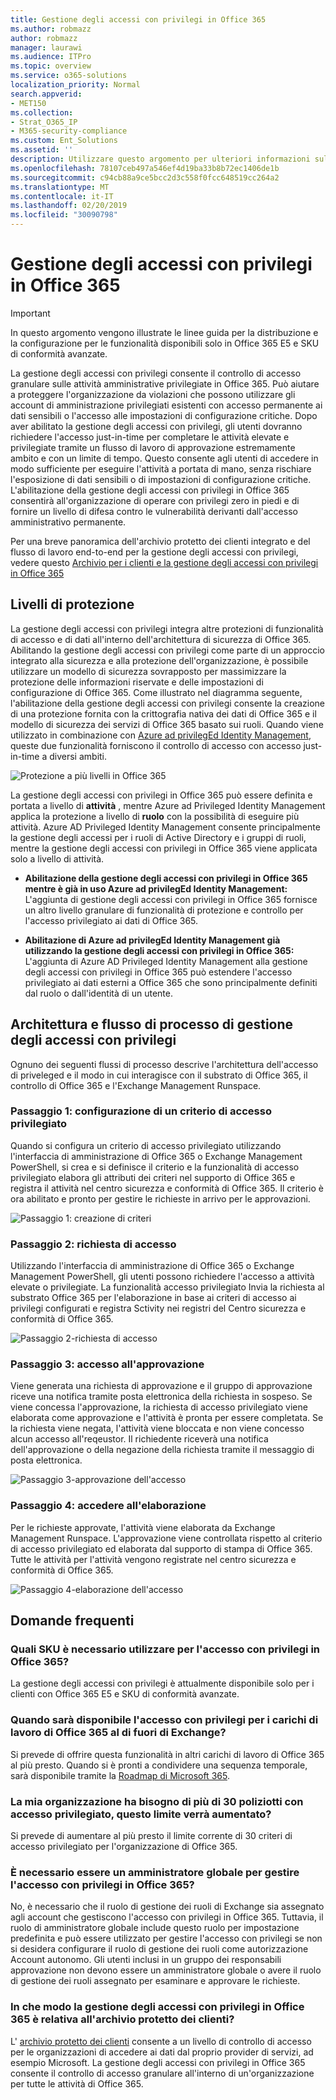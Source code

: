 ```yaml
---
title: Gestione degli accessi con privilegi in Office 365
ms.author: robmazz
author: robmazz
manager: laurawi
ms.audience: ITPro
ms.topic: overview
ms.service: o365-solutions
localization_priority: Normal
search.appverid:
- MET150
ms.collection:
- Strat_O365_IP
- M365-security-compliance
ms.custom: Ent_Solutions
ms.assetid: ''
description: Utilizzare questo argomento per ulteriori informazioni sulla gestione degli accessi con privilegi in Office 365
ms.openlocfilehash: 78107ceb497a546ef4d19ba33b8b72ec1406de1b
ms.sourcegitcommit: c94cb88a9ce5bcc2d3c558f0fcc648519cc264a2
ms.translationtype: MT
ms.contentlocale: it-IT
ms.lasthandoff: 02/20/2019
ms.locfileid: "30090798"
---
```

# <a name="privileged-access-management-in-office-365"></a>Gestione degli accessi con privilegi in Office 365

> [!IMPORTANT]
> In questo argomento vengono illustrate le linee guida per la distribuzione e la configurazione per le funzionalità disponibili solo in Office 365 E5 e SKU di conformità avanzate.

La gestione degli accessi con privilegi consente il controllo di accesso granulare sulle attività amministrative privilegiate in Office 365. Può aiutare a proteggere l'organizzazione da violazioni che possono utilizzare gli account di amministrazione privilegiati esistenti con accesso permanente ai dati sensibili o l'accesso alle impostazioni di configurazione critiche. Dopo aver abilitato la gestione degli accessi con privilegi, gli utenti dovranno richiedere l'accesso just-in-time per completare le attività elevate e privilegiate tramite un flusso di lavoro di approvazione estremamente ambito e con un limite di tempo. Questo consente agli utenti di accedere in modo sufficiente per eseguire l'attività a portata di mano, senza rischiare l'esposizione di dati sensibili o di impostazioni di configurazione critiche. L'abilitazione della gestione degli accessi con privilegi in Office 365 consentirà all'organizzazione di operare con privilegi zero in piedi e di fornire un livello di difesa contro le vulnerabilità derivanti dall'accesso amministrativo permanente.

Per una breve panoramica dell'archivio protetto dei clienti integrato e del flusso di lavoro end-to-end per la gestione degli accessi con privilegi, vedere questo [Archivio per i clienti e la gestione degli accessi con privilegi in Office 365](https://go.microsoft.com/fwlink/?linkid=2066800)

## <a name="layers-of-protection"></a>Livelli di protezione

La gestione degli accessi con privilegi integra altre protezioni di funzionalità di accesso e di dati all'interno dell'architettura di sicurezza di Office 365. Abilitando la gestione degli accessi con privilegi come parte di un approccio integrato alla sicurezza e alla protezione dell'organizzazione, è possibile utilizzare un modello di sicurezza sovrapposto per massimizzare la protezione delle informazioni riservate e delle impostazioni di configurazione di Office 365. Come illustrato nel diagramma seguente, l'abilitazione della gestione degli accessi con privilegi consente la creazione di una protezione fornita con la crittografia nativa dei dati di Office 365 e il modello di sicurezza dei servizi di Office 365 basato sui ruoli. Quando viene utilizzato in combinazione con [Azure ad privilegEd Identity Management](https://docs.microsoft.com/azure/active-directory/active-directory-privileged-identity-management-configure), queste due funzionalità forniscono il controllo di accesso con accesso just-in-time a diversi ambiti.

![Protezione a più livelli in Office 365](media/pam-layered-protection.png)

La gestione degli accessi con privilegi in Office 365 può essere definita e portata a livello di **attività** , mentre Azure ad Privileged Identity Management applica la protezione a livello di **ruolo** con la possibilità di eseguire più attività.  Azure AD Privileged Identity Management consente principalmente la gestione degli accessi per i ruoli di Active Directory e i gruppi di ruoli, mentre la gestione degli accessi con privilegi in Office 365 viene applicata solo a livello di attività.

- **Abilitazione della gestione degli accessi con privilegi in Office 365 mentre è già in uso Azure ad privilegEd Identity Management:** L'aggiunta di gestione degli accessi con privilegi in Office 365 fornisce un altro livello granulare di funzionalità di protezione e controllo per l'accesso privilegiato ai dati di Office 365.

- **Abilitazione di Azure ad privilegEd Identity Management già utilizzando la gestione degli accessi con privilegi in Office 365:**  L'aggiunta di Azure AD Privileged Identity Management alla gestione degli accessi con privilegi in Office 365 può estendere l'accesso privilegiato ai dati esterni a Office 365 che sono principalmente definiti dal ruolo o dall'identità di un utente.  

## <a name="privileged-access-management-architecture-and-process-flow"></a>Architettura e flusso di processo di gestione degli accessi con privilegi

Ognuno dei seguenti flussi di processo descrive l'architettura dell'accesso di priveleged e il modo in cui interagisce con il substrato di Office 365, il controllo di Office 365 e l'Exchange Management Runspace.

### <a name="step-1-configuring-a-privileged-access-policy"></a>Passaggio 1: configurazione di un criterio di accesso privilegiato

Quando si configura un criterio di accesso privilegiato utilizzando l'interfaccia di amministrazione di Office 365 o Exchange Management PowerShell, si crea e si definisce il criterio e la funzionalità di accesso privilegiato elabora gli attributi dei criteri nel supporto di Office 365 e registra il attività nel centro sicurezza e conformità di Office 365. Il criterio è ora abilitato e pronto per gestire le richieste in arrivo per le approvazioni.

![Passaggio 1: creazione di criteri](media/pam-step1-policy-creation.jpg)

### <a name="step-2-access-request"></a>Passaggio 2: richiesta di accesso

Utilizzando l'interfaccia di amministrazione di Office 365 o Exchange Management PowerShell, gli utenti possono richiedere l'accesso a attività elevate o privilegiate. La funzionalità accesso privilegiato Invia la richiesta al substrato Office 365 per l'elaborazione in base ai criteri di accesso ai privilegi configurati e registra Sctivity nei registri del Centro sicurezza e conformità di Office 365.

![Passaggio 2-richiesta di accesso](media/pam-step2-access-request.jpg)

### <a name="step-3-access-approval"></a>Passaggio 3: accesso all'approvazione

Viene generata una richiesta di approvazione e il gruppo di approvazione riceve una notifica tramite posta elettronica della richiesta in sospeso. Se viene concessa l'approvazione, la richiesta di accesso privilegiato viene elaborata come approvazione e l'attività è pronta per essere completata. Se la richiesta viene negata, l'attività viene bloccata e non viene concesso alcun accesso all'reqeustor. Il richiedente riceverà una notifica dell'approvazione o della negazione della richiesta tramite il messaggio di posta elettronica.

![Passaggio 3-approvazione dell'accesso](media/pam-step3-access-approval.jpg)

### <a name="step-4-access-processing"></a>Passaggio 4: accedere all'elaborazione

Per le richieste approvate, l'attività viene elaborata da Exchange Management Runspace. L'approvazione viene controllata rispetto al criterio di accesso privilegiato ed elaborata dal supporto di stampa di Office 365. Tutte le attività per l'attività vengono registrate nel centro sicurezza e conformità di Office 365.

![Passaggio 4-elaborazione dell'accesso](media/pam-step4-access-processing.jpg)

## <a name="frequently-asked-questions"></a>Domande frequenti

### <a name="what-skus-do-i-need-to-use-privileged-access-in-office-365"></a>Quali SKU è necessario utilizzare per l'accesso con privilegi in Office 365?
La gestione degli accessi con privilegi è attualmente disponibile solo per i clienti con Office 365 E5 e SKU di conformità avanzate.

### <a name="when-will-privileged-access-be-available-for-office-365-workloads-beyond-exchange"></a>Quando sarà disponibile l'accesso con privilegi per i carichi di lavoro di Office 365 al di fuori di Exchange?
Si prevede di offrire questa funzionalità in altri carichi di lavoro di Office 365 al più presto. Quando si è pronti a condividere una sequenza temporale, sarà disponibile tramite la [Roadmap di Microsoft 365](https://www.microsoft.com/microsoft-365/roadmap).

### <a name="my-organization-needs-more-than-30-privileged-access-polices-will-this-limit-be-increased"></a>La mia organizzazione ha bisogno di più di 30 poliziotti con accesso privilegiato, questo limite verrà aumentato?

Si prevede di aumentare al più presto il limite corrente di 30 criteri di accesso privilegiato per l'organizzazione di Office 365.

### <a name="do-i-need-to-be-a-global-admin-to-manage-privileged-access-in-office-365"></a>È necessario essere un amministratore globale per gestire l'accesso con privilegi in Office 365?
No, è necessario che il ruolo di gestione dei ruoli di Exchange sia assegnato agli account che gestiscono l'accesso con privilegi in Office 365. Tuttavia, il ruolo di amministratore globale include questo ruolo per impostazione predefinita e può essere utilizzato per gestire l'accesso con privilegi se non si desidera configurare il ruolo di gestione dei ruoli come autorizzazione Account autonomo. Gli utenti inclusi in un gruppo dei responsabili approvazione non devono essere un amministratore globale o avere il ruolo di gestione dei ruoli assegnato per esaminare e approvare le richieste. 

### <a name="how-is-privileged-access-management-in-office-365-related-to-customer-lockbox"></a>In che modo la gestione degli accessi con privilegi in Office 365 è relativa all'archivio protetto dei clienti?
L' [archivio protetto dei clienti](https://docs.microsoft.com/office365/admin/manage/customer-lockbox-requests) consente a un livello di controllo di accesso per le organizzazioni di accedere ai dati dal proprio provider di servizi, ad esempio Microsoft. La gestione degli accessi con privilegi in Office 365 consente il controllo di accesso granulare all'interno di un'organizzazione per tutte le attività di Office 365.
